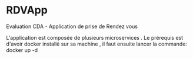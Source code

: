# RDVApp
Evaluation CDA - Application de prise de Rendez vous

L'application est composée de plusieurs microservices . Le prérequis est d'avoir docker installé sur sa machine , il faut ensuite lancer la commande:
docker up -d
